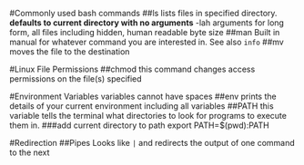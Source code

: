 #Commonly used bash commands
##ls
lists files in specified directory. __defaults to current directory with no arguments__
-lah arguments for long form, all files including hidden, human readable byte size
##man
Built in manual for whatever command you are interested in. See also `info`
##mv
moves the file to the destination

#Linux File Permissions
##chmod
this command changes access permissions on the file(s) specified 

#Environment Variables
variables cannot have spaces
##env
prints the details of your current environment including all variables
##PATH
this variable tells the terminal what directories to look for programs to execute them in.
###add current directory to path
export PATH=$(pwd):PATH

#Redirection
##Pipes
Looks like `|` and redirects the output of one command to the next
